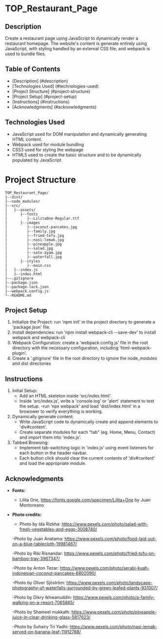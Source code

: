 # TOP_Restaurant_Page

## Description
Create a restaurant page using JavaScript to dynamically render a restaurant homepage. The website's content is generate entirely using JavaScript, with styling handled by an external CSS file, and webpack is used to bundle files.

## Table of Contents
- [Description] (#description)
- [Technologies Used] (#technologies-used)
- [Project Structure] (#project-structure)
- [Project Setup] (#project-setup)
- [Instructions] (#instructions)
- [Acknowledgments] (#acknowledgments)

## Technologies Used
- JavaScript used for DOM manipulation and dynamically generating HTML content.
- Webpack used for module bundling
- CSS3 used for styling the webpage
- HTML5 used to create the basic structure and to be dynamically populated by JavaScript

# Project Structure
```
TOP_Restaurant_Page/
├--dist/
├--node_modules/
├--src/
|   ├--assets/
|      ├--fonts
|         ├--LilitaOne-Regular.ttf
|      ├--images
|         ├--coconut-pancakes.jpg
|         ├--family.jpg
|         ├--fried-tofu.jpg
|         ├--nasi-lemak.jpg
|         ├--pineapple.jpg
|         ├--salad.jpg
|         ├--soto-ayam.jpg
|         ├--waterfall.jpg
|      ├--styles
|         ├--main.css
|   ├--index.js
|   ├--index.html
├--.gitignore
├--package.json
├--package-lock.json
├--webpack.config.js
└--README.md
```
## Project Setup
1. Initialize the Project: run 'npm init' in the project directory to generate a 'package.json' file.
2. Install dependencies: run 'npm install webpack-cli --save-dev' to install webpack and webpack-cli
3. Webpack Configuration: create a 'webpack.config.js' file in the root directory with the necessary configuration, including 'html-webpack-plugin'.
4. Create a '.gitignore' file in the root directory to ignore the node_modules and dist directories


## Instructions
1. Initial Setup:
    - Add an HTML skeleton inside 'src/index.html'.
    - Inside 'src/index.js', write a 'console.log' or 'alert' statement to test the setup.
    -run 'npx webpack' and load 'dist/index.html' in a browswer to verify everything is working.
2. Dynamically generate content:
    - Write JavaScript code to dynamically create and append elements to 'div#content'.
    - Create separate modules for each "tab" (eg. Home, Menu, Contact) and import them into 'index.js'.
3. Tabbed Browsing:
    - Implement tab-switching logic in 'index.js' using event listeners for each button in the header navbar.
    - Each button click should clear the current contents of 'div#content' and load the appropriate module.

## Acknowledgments
- **Fonts:**
    - Lilita One, https://fonts.google.com/specimen/Lilita+One by Juan Montoreano
- **Photo credits:**
    - Photo by Ida Rizkha: https://www.pexels.com/photo/salad-with-fresh-vegetables-and-eggs-3008740/

    -Photo by Juan Anatama: https://www.pexels.com/photo/food-laid-out-on-a-blue-tablecloth-19981467/

    -Photo by Riki Risnandar: https://www.pexels.com/photo/fried-tofu-on-bamboo-tray-3967347/

    -Photo by Anton  Tezar: https://www.pexels.com/photo/serabi-kuah-indonesian-coconut-pancakes-6802090/

    -Photo by Oliver Sjöström: https://www.pexels.com/photo/landscape-photography-of-waterfalls-surrounded-by-green-leafed-plants-931007/

    -Photo by Dikry Ikhwanuddin: https://www.pexels.com/photo/a-family-walking-on-a-resort-7065885/

    -Photo by Shameel mukkath: https://www.pexels.com/photo/pineapple-juice-in-clear-drinking-glass-5817623/

    -Photo by Suhairy  Tri Yadhi: https://www.pexels.com/photo/nasi-lemak-served-on-banana-leaf-11912788/